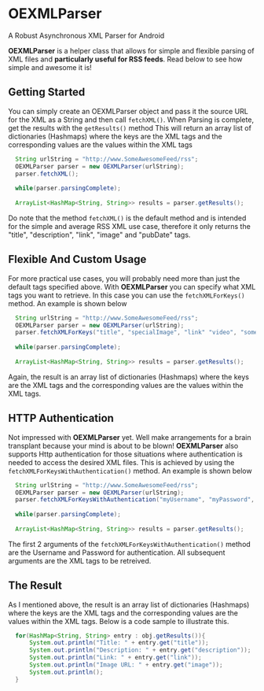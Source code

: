 OEXMLParser
===========

A Robust Asynchronous XML Parser for Android


**OEXMLParser** is a helper class that allows for simple and flexible parsing of XML files and **particularly useful for RSS feeds**. Read below to see how simple and awesome it is!

## Getting Started ##

You can simply create an OEXMLParser object and pass it the source URL for the XML as a String and then call ``` fetchXML() ```. When Parsing is complete, get the results with the ``` getResults() ``` method This will return an array list of dictionaries (Hashmaps) where the keys are the XML tags and the corresponding values are the values within the XML tags

```java
  String urlString = "http://www.SomeAwesomeFeed/rss";
  OEXMLParser parser = new OEXMLParser(urlString);
  parser.fetchXML();
  
  while(parser.parsingComplete);
  
  ArrayList<HashMap<String, String>> results = parser.getResults();
```

Do note that the method ``` fetchXML() ``` is the default method and is intended for the simple and average RSS XML use case, therefore it only returns the "title", "description", "link", "image" and "pubDate" tags.

## Flexible And Custom Usage ##
For more practical use cases, you will probably need more than just the default tags specified above. With **OEXMLParser** you can specify what XML tags you want to retrieve. In this case you can use the ``` fetchXMLForKeys() ``` method. An example is shown below

```java
  String urlString = "http://www.SomeAwesomeFeed/rss";
  OEXMLParser parser = new OEXMLParser(urlString);
  parser.fetchXMLForKeys("title", "specialImage", "link" "video", "someOtherCoolTag");
  
  while(parser.parsingComplete);
  
  ArrayList<HashMap<String, String>> results = parser.getResults();
```

Again, the result is an array list of dictionaries (Hashmaps) where the keys are the XML tags and the corresponding values are the values within the XML tags.

## HTTP Authentication ##
Not impressed with **OEXMLParser** yet. Well make arrangements for a brain transplant because your mind is about to be blown! **OEXMLParser** also supports Http authentication for those situations where authentication is needed to access the desired XML files. This is achieved by using the ``` fetchXMLForKeysWithAuthentication() ``` method. An example is shown below

```java
  String urlString = "http://www.SomeAwesomeFeed/rss";
  OEXMLParser parser = new OEXMLParser(urlString);
  parser.fetchXMLForKeysWithAuthentication("myUsername", "myPassword", "title", "image");
  
  while(parser.parsingComplete);
  
  ArrayList<HashMap<String, String>> results = parser.getResults();
```

The first 2 arguments of the ``` fetchXMLForKeysWithAuthentication() ``` method are the Username and Password for authentication. All subsequent arguments are the XML tags to be retreived.

## The Result ##

As I mentioned above, the result is an array list of dictionaries (Hashmaps) where the keys are the XML tags and the corresponding values are the values within the XML tags. Below is a code sample to illustrate this. 

```java
  for(HashMap<String, String> entry : obj.getResults()){
      System.out.println("Title: " + entry.get("title"));
      System.out.println("Description: " + entry.get("description"));
      System.out.println("Link: " + entry.get("link"));
      System.out.println("Image URL: " + entry.get("image"));
      System.out.println();
  }
```

